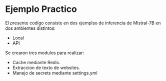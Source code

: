 # Ejemplo Practico

El presente codigo consiste en dos ejemplso de inferencia de Mistral-7B en dos ambientes distintos:

- Local
- API

Se crearon tres modulos para realizar:

- Cache mediante Redis.
- Extraccion de texto de websites.
- Manejo de secrets mediante settings.yml

